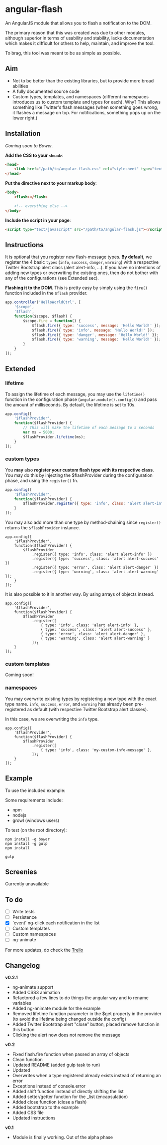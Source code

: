 angular-flash
=============

An AngularJS module that allows you to flash a notification to the DOM.

The primary reason that this was created was due to other modules, although superior in terms of usability and stability, lacks documentation which makes it difficult for others to help, maintain, and improve the tool.

To brag, this tool was meant to be as simple as possible.

## Aim ##

- Not to be better than the existing libraries, but to provide more broad abilities
- A fully documented source code
- Custom types, templates, and namespaces (different namespaces introduces us to custom template and types for each). Why? This allows something like Twitter's flash messages (when something goes wrong, it flashes a message on top. For notifications, something pops up on the lower right.)

## Installation ##

*Coming soon to Bower.*

**Add the CSS to your ```<head>```**:

```html
<head>
	<link href="/path/to/angular-flash.css" rel="stylesheet" type="text/css">
</head>
```

**Put the directive next to your markup body**:

```html
<body>
	<flash></flash>

	<!-- everything else -->
</body>
```

**Include the script in your page**:

```html
<script type="text/javascript" src="/path/to/angular-flash.js"></script>
```

## Instructions ##

It is optional that you register new flash-message types. **By default,** we register the 4 basic ```types``` (```info```, ```success```, ```danger```, ```warning```) with a respective Twitter Bootstrap alert class (alert alert-info, ...). If you have no intentions of adding new types or overwriting the existing ones, then do not bother with any of the configurations (see Extended sec).

**Flashing it to the DOM**. This is pretty easy by simply using the ```fire()``` function included in the ```$flash``` provider.

```javascript
app.controller('HelloWorldCtrl', [
	'$scope', 
	'$flash',
	function($scope, $flash) {
		$scope.fire = function() {
			$flash.fire({ type: 'success', message: 'Hello World!' });
			$flash.fire({ type: 'info', message: 'Hello World!' });
			$flash.fire({ type: 'danger', message: 'Hello World!' });
			$flash.fire({ type: 'warning', message: 'Hello World!' });
		}
	}
]);
```
## Extended ##

### lifetime ###

To assign the lifetime of each message, you may use the ```lifetime()``` function in the configuration phase (```angular.module().config()```) and pass the amount of milliseconds. By default, the lifetime is set to 10s.

```javascript
app.config([
	'$flashProvider',
	function($flashProvider) {
		// This will make the lifetime of each message to 5 seconds
		var ms = 5000;
		$flashProvider.lifetime(ms);
	}
]);
```

### custom types ###

You **may** also **register your custom flash type with its respective class**. You may do this by injecting the $flashProvider during the configuration phase, and using the ```register()``` fn.

```javascript
app.config([
	'$flashProvider',
	function($flashProvider) {
		$flashProvider.register({ type: 'info', class: 'alert alert-info' });
	}
]);
```

You may also add more than one type by method-chaining since ```register()``` returns the ```$flashProvider``` instance.

```
app.config([
	'$flashProvider',
	function($flashProvider) {
		$flashProvider
			.register({ type: 'info', class: 'alert alert-info' })
			.register({ type: 'success', class: 'alert alert-success' })
			.register({ type: 'error', class: 'alert alert-danger' })
			.register({ type: 'warning', class: 'alert alert-warning' });
	}
]);
```

It is also possible to it in another way. By using arrays of objects instead.

```
app.config([
	'$flashProvider',
	function($flashProvider) {
		$flashProvider
			.register([
				{ type: 'info', class: 'alert alert-info' },
				{ type: 'success', class: 'alert alert-success' },
				{ type: 'error', class: 'alert alert-danger' },
				{ type: 'warning', class: 'alert alert-warning' }
			]);
	}
]);
```

### custom templates ###

Coming soon!

### namespaces ###


You may overwrite existing types by registering a new type with the exact type name. ```info```, ```success```, ```error```, and ```warning``` has already been pre-registered as default (with respective Twitter Bootstrap alert classes).

In this case, we are overwriting the ```info``` type.

```
app.config([
	'$flashProvider',
	function($flashProvider) {
		$flashProvider
			.register([
				{ type: 'info', class: 'my-custom-info-message' },
			]);
	}
]);
```

## Example ##

To use the included example:

Some requirements include:

- npm
- nodejs
- growl (windows users)

To test (on the root directory):

```
npm install -g bower
npm install -g gulp
npm install

gulp
```

## Screenies ##

Currently unavailable

## To do ##

- [ ] Write tests
- [ ] Persistence
- [x] 'event' ng-click each notification in the list
- [ ] Custom templates
- [ ] Custom namespaces
- [ ] ng-animate

For more updates, do check the [Trello](https://trello.com/b/5soqLral/ng-flash)

## Changelog ##

**v0.2.1**
- ng-animate support
- Added CSS3 animation
- Refactored a few lines to do things the angular way and to rename variables
- Added ng-animate module for the example
- Removed lifetime function parameter in the $get property in the provider (to avoid the lifetime being changed outside the config)
- Added Twitter Bootstrap alert "close" button, placed remove function in this button
- Clicking the alert now does not remove the message

**v0.2**
- Fixed flash.fire function when passed an array of objects
- Clean function
- Updated README (added gulp task to run)
- Updated 
- Overwrites when a type registered already exists instead of returning an error
- Exceptions instead of console.error
- Added shift function instead of directly shifting the list
- Added setter/getter function for the _list (encapsulation)
- Added close function (close a flash)
- Added bootstrap to the example
- Added CSS file
- Updated instructions

**v0.1**
- Module is finally working. Out of the alpha phase

